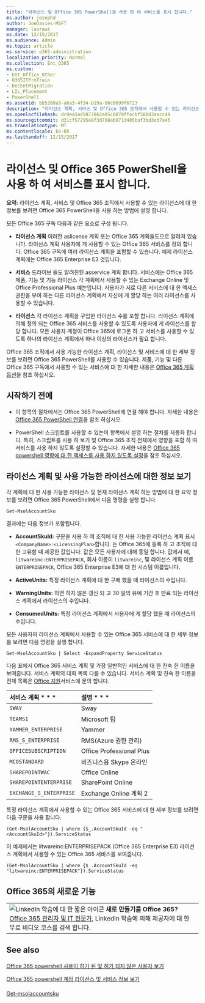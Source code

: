 ```yaml
---
title: "라이선스 및 Office 365 PowerShell을 사용 하 여 서비스를 표시 합니다."
ms.author: josephd
author: JoeDavies-MSFT
manager: laurawi
ms.date: 12/15/2017
ms.audience: Admin
ms.topic: article
ms.service: o365-administration
localization_priority: Normal
ms.collection: Ent_O365
ms.custom:
- Ent_Office_Other
- O365ITProTrain
- DecEntMigration
- LIL_Placement
- PowerShell
ms.assetid: bb5260a9-a6a3-4f34-b19a-06c6699f6723
description: "라이선스 계획, 서비스 및 Office 365 조직에서 사용할 수 있는 라이선스에 대 한 정보를 보려면 Office 365 PowerShell을 사용 하는 방법에 설명 합니다."
ms.openlocfilehash: dc9ea5ad5077062a05c0070ffecbf580d3aacc49
ms.sourcegitcommit: d31cf57295e8f3d798ab971d405baf3bd3eb7a45
ms.translationtype: MT
ms.contentlocale: ko-KR
ms.lasthandoff: 12/15/2017
---
```

# <a name="view-licenses-and-services-with-office-365-powershell"></a>라이선스 및 Office 365 PowerShell을 사용 하 여 서비스를 표시 합니다.

**요약:** 라이선스 계획, 서비스 및 Office 365 조직에서 사용할 수 있는 라이선스에 대 한 정보를 보려면 Office 365 PowerShell을 사용 하는 방법에 설명 합니다.
  
모든 Office 365 구독 다음과 같은 요소로 구성 됩니다.
- **라이선스 계획** 이러한 aslicense 계획 또는 Office 365 계획을도으로 알려져 있습니다. 라이선스 계획 사용자에 게 사용할 수 있는 Office 365 서비스를 정의 합니다. Office 365 구독에 여러 라이선스 계획을 포함할 수 있습니다. 예제 라이선스 계획에는 Office 365 Enterprise E3 것입니다.
    
- **서비스** 드라이브 들도 알려진된 asservice 계획 합니다. 서비스에는 Office 365 제품, 기능 및 기능 라이선스 각 계획에서 사용할 수 있는 Exchange Online 및 Office Professional Plus 예는입니다. 사용자가 서로 다른 서비스에 대 한 액세스 권한을 부여 하는 다른 라이선스 계획에서 자신에 게 할당 하는 여러 라이선스를 사용할 수 있습니다.
    
- **라이선스** 각 라이선스 계획을 구입한 라이선스 수를 포함 합니다. 라이선스 계획에 의해 정의 되는 Office 365 서비스를 사용할 수 있도록 사용자에 게 라이선스를 할당 합니다. 모든 사용자 계정이 Office 365에 로그온 하 고 서비스를 사용할 수 있도록 하나의 라이선스 계획에서 하나 이상의 라이선스가 필요 합니다.
    
Office 365 조직에서 사용 가능한 라이선스 계획, 라이선스 및 서비스에 대 한 세부 정보를 보려면 Office 365 PowerShell를 사용할 수 있습니다. 제품, 기능 및 다른 Office 365 구독에서 사용할 수 있는 서비스에 대 한 자세한 내용은 [Office 365 계획 옵션](https://go.microsoft.com/fwlink/p/?LinkId=691147)을 참조 하십시오.
## <a name="before-you-begin"></a>시작하기 전에
<a name="RTT"> </a>

- 이 항목의 절차에서는 Office 365 PowerShell에 연결 해야 합니다. 자세한 내용은 [Office 365 PowerShell 연결](connect-to-office-365-powershell.md)을 참조 하십시오.
    
- PowerShell 스크립트를 사용할 수 있는이 항목에서 설명 하는 절차를 자동화 합니다. 특히, 스크립트를 사용 하 보기 및 Office 365 조직 전체에서 영향을 포함 하 여 서비스를 사용 하지 않도록 설정할 수 있습니다. 자세한 내용은 [Office 365 powershell 영향에 대 한 액세스를 사용 하지 않도록 설정](disable-access-to-sway-with-office-365-powershell.md)을 참조 하십시오.
    
## <a name="view-information-about-licensing-plans-and-the-available-licenses"></a>라이선스 계획 및 사용 가능한 라이선스에 대한 정보 보기
<a name="ShortVersion"> </a>

각 계획에 대 한 사용 가능한 라이선스 및 현재 라이선스 계획 하는 방법에 대 한 요약 정보를 보려면 Office 365 PowerShell에서 다음 명령을 실행 합니다.
  
```
Get-MsolAccountSku
```

결과에는 다음 정보가 포함됩니다.
  
- **AccountSkuId:** 구문을 사용 하 여 조직에 대 한 사용 가능한 라이선스 계획 표시 `<CompanyName>:<LicensingPlan>`합니다.  _<CompanyName>_ 는 Office 365에 등록 하 고 조직에 대 한 고유함 때 제공한 값입니다. _<LicensingPlan>_ 값은 모든 사용자에 대해 동일 합니다. 값에서 예, `litwareinc:ENTERPRISEPACK`, 회사 이름이 `litwareinc`, 및 라이선스 계획 이름 `ENTERPRISEPACK`, Office 365 Enterprise E3에 대 한 시스템 이름입니다.
    
- **ActiveUnits:** 특정 라이선스 계획에 대 한 구매 했을 때 라이선스의 수입니다.
    
- **WarningUnits:** 하면 하지 않은 갱신 되 고 30 일의 유예 기간 후 만료 되는 라이선스 계획에서 라이선스의 수입니다.
    
- **ConsumedUnits:** 특정 라이선스 계획에서 사용자에 게 할당 했을 때 라이선스의 수입니다.
    
모든 사용자의 라이선스 계획에서 사용할 수 있는 Office 365 서비스에 대 한 세부 정보를 보려면 다음 명령을 실행 합니다.
  
```
Get-MsolAccountSku | Select -ExpandProperty ServiceStatus
```

다음 표에서 Office 365 서비스 계획 및 가장 일반적인 서비스에 대 한 친숙 한 이름을 보여줍니다. 서비스 계획의 대화 목록 다를 수 있습니다. 서비스 계획 및 친숙 한 이름을 전체 목록은 [Office 지원](https://support.office.com/home/contact)서비스에 문의 합니다.
  
|서비스 계획 * * *|설명 * * *|
|:-----|:-----|
| `SWAY` <br/> |Sway  <br/> |
| `TEAMS1` <br/> |Microsoft 팀  <br/> |
| `YAMMER_ENTERPRISE` <br/> |Yammer  <br/> |
| `RMS_S_ENTERPRISE` <br/> |RMS(Azure 권한 관리)  <br/> |
| `OFFICESUBSCRIPTION` <br/> |Office Professional Plus  <br/> |
| `MCOSTANDARD` <br/> |비즈니스용 Skype 온라인  <br/> |
| `SHAREPOINTWAC` <br/> |Office Online  <br/> |
| `SHAREPOINTENTERPRISE` <br/> |SharePoint Online  <br/> |
| `EXCHANGE_S_ENTERPRISE` <br/> |Exchange Online 계획 2  <br/> |
   
특정 라이선스 계획에서 사용할 수 있는 Office 365 서비스에 대 한 세부 정보를 보려면 다음 구문을 사용 합니다.
  
```
(Get-MsolAccountSku | where {$_.AccountSkuId -eq " <AccountSkuId>"}).ServiceStatus
```

이 예제에서는 litwareinc:ENTERPRISEPACK (Office 365 Enterprise E3) 라이선스 계획에서 사용할 수 있는 Office 365 서비스를 보여줍니다.
  
```
(Get-MsolAccountSku | where {$_.AccountSkuId -eq "litwareinc:ENTERPRISEPACK"}).ServiceStatus
```

## <a name="new-to-office-365"></a>Office 365의 새로운 기능
<a name="ShortVersion"> </a>

||
|:-----|
|![LinkedIn 학습에 대 한 짧은 아이콘](images/d547e1cb-7c66-422b-85be-7e7db2a9cf97.png) **새로 만들기를 Office 365?**         [Office 365 관리자 및 IT 전문가](https://support.office.com/article/Office-365-admin-and-IT-pro-courses-68cc9b95-0bdc-491e-a81f-ee70b3ec63c5), LinkedIn 학습에 의해 제공자에 대 한 무료 비디오 코스를 검색 합니다. |
   
## <a name="see-also"></a>See also
<a name="ShortVersion"> </a>

#### 

[Office 365 powershell 사용이 허가 된 및 허가 되지 않은 사용자 보기](view-licensed-and-unlicensed-users-with-office-365-powershell.md)
  
[Office 365 powershell 계정 라이선스 및 서비스 정보 보기](view-account-license-and-service-details-with-office-365-powershell.md)
#### 

[Get-msolaccountsku](https://go.microsoft.com/fwlink/p/?LinkId=691549)

